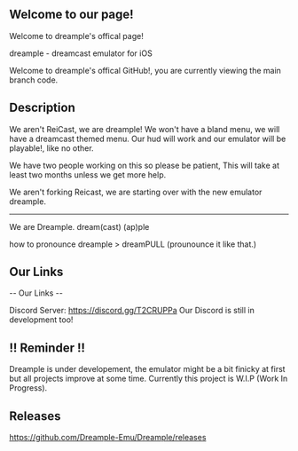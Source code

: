 ## Welcome to our page!
Welcome to dreample's offical page!

dreample - dreamcast emulator for iOS

Welcome to dreample's offical GitHub!, you are currently viewing the main branch code.


## Description


We aren't ReiCast, we are dreample! We won't have a bland menu, we will have a dreamcast themed menu. Our hud will work and our emulator will be playable!, like no other.

We have two people working on this so please be patient, This will take at least two months unless we get more help.

We aren't forking Reicast, we are starting over with the new emulator dreample.


----------------------
We are Dreample. dream(cast) (ap)ple

how to pronounce dreample > dreamPULL (prounounce it like that.)

## Our Links
-- Our Links --

Discord Server: https://discord.gg/T2CRUPPa Our Discord is still in development too!

## !! Reminder !!

Dreample is under developement, the emulator might be a bit finicky at first but all projects improve at some time. Currently this project is W.I.P (Work In Progress).

## Releases

https://github.com/Dreample-Emu/Dreample/releases
